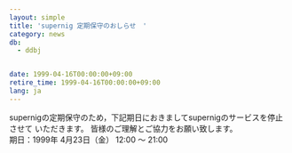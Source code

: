 ```yaml
---
layout: simple
title: 'supernig 定期保守のおしらせ　'
category: news
db:
  - ddbj


date: 1999-04-16T00:00:00+09:00
retire_time: 1999-04-16T00:00:00+09:00
lang: ja
---
```


supernigの定期保守のため，下記期日におきましてsupernigのサービスを停止させて いただきます。 皆様のご理解とご協力をお願い致します。<br>期日：1999年 4月23日（金） 12:00 ～ 21:00
